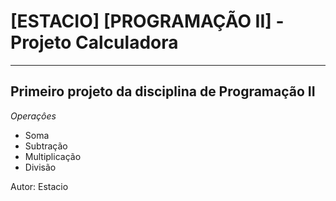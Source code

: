 # [ESTACIO] [PROGRAMAÇÃO II] - Projeto Calculadora

---

## Primeiro projeto da disciplina de Programação II

*Operaçôes*

- Soma
- Subtração
- Multiplicação
- Divisão

Autor: Estacio
